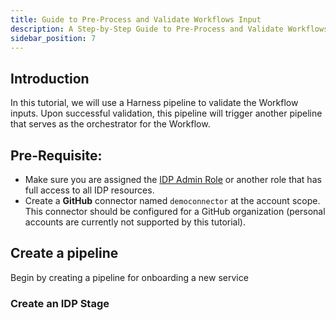 ```yaml
---
title: Guide to Pre-Process and Validate Workflows Input 
description: A Step-by-Step Guide to Pre-Process and Validate Workflows input using a Separate Harness Pipeline
sidebar_position: 7
---
```


## Introduction

In this tutorial, we will use a Harness pipeline to validate the Workflow inputs. Upon successful validation, this pipeline will trigger another pipeline that serves as the orchestrator for the Workflow.

## Pre-Requisite:
 
- Make sure you are assigned the [IDP Admin Role](https://developer.harness.io/docs/internal-developer-portal/rbac/resources-roles#1-idp-admin) or another role that has full access to all IDP resources. 
- Create a **GitHub** connector named `democonnector` at the account scope. This connector should be configured for a GitHub organization (personal accounts are currently not supported by this tutorial). 

## Create a pipeline 

Begin by creating a pipeline for onboarding a new service

### Create an IDP Stage




